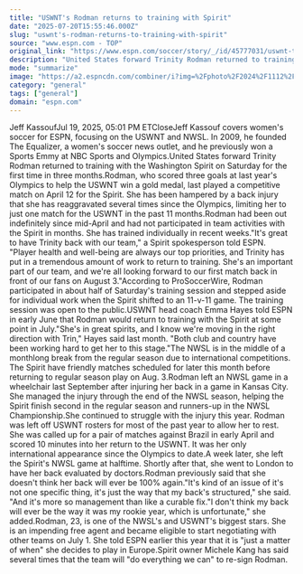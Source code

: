 ```yaml
---
title: "USWNT's Rodman returns to training with Spirit"
date: "2025-07-20T15:55:46.000Z"
slug: "uswnt's-rodman-returns-to-training-with-spirit"
source: "www.espn.com - TOP"
original_link: "https://www.espn.com/soccer/story/_/id/45777031/uswnt-trinity-rodman-returns-training-spirit"
description: "United States forward Trinity Rodman returned to training with the Washington Spirit on Saturday for the first time in three months."
mode: "summarize"
image: "https://a2.espncdn.com/combiner/i?img=%2Fphoto%2F2024%2F1112%2Fr1414004_1296x729_16%2D9.jpg"
category: "general"
tags: ["general"]
domain: "espn.com"
---
```

Jeff KassoufJul 19, 2025, 05:01 PM ETCloseJeff Kassouf covers women's soccer for ESPN, focusing on the USWNT and NWSL. In 2009, he founded The Equalizer, a women's soccer news outlet, and he previously won a Sports Emmy at NBC Sports and Olympics.United States forward Trinity Rodman returned to training with the Washington Spirit on Saturday for the first time in three months.Rodman, who scored three goals at last year's Olympics to help the USWNT win a gold medal, last played a competitive match on April 12 for the Spirit. She has been hampered by a back injury that she has reaggravated several times since the Olympics, limiting her to just one match for the USWNT in the past 11 months.Rodman had been out indefinitely since mid-April and had not participated in team activities with the Spirit in months. She has trained individually in recent weeks."It's great to have Trinity back with our team," a Spirit spokesperson told ESPN. "Player health and well-being are always our top priorities, and Trinity has put in a tremendous amount of work to return to training. She's an important part of our team, and we're all looking forward to our first match back in front of our fans on August 3."According to ProSoccerWire, Rodman participated in about half of Saturday's training session and stepped aside for individual work when the Spirit shifted to an 11-v-11 game. The training session was open to the public.USWNT head coach Emma Hayes told ESPN in early June that Rodman would return to training with the Spirit at some point in July."She's in great spirits, and I know we're moving in the right direction with Trin," Hayes said last month. "Both club and country have been working hard to get her to this stage."The NWSL is in the middle of a monthlong break from the regular season due to international competitions. The Spirit have friendly matches scheduled for later this month before returning to regular season play on Aug. 3.Rodman left an NWSL game in a wheelchair last September after injuring her back in a game in Kansas City. She managed the injury through the end of the NWSL season, helping the Spirit finish second in the regular season and runners-up in the NWSL Championship.She continued to struggle with the injury this year. Rodman was left off USWNT rosters for most of the past year to allow her to rest. She was called up for a pair of matches against Brazil in early April and scored 10 minutes into her return to the USWNT. It was her only international appearance since the Olympics to date.A week later, she left the Spirit's NWSL game at halftime. Shortly after that, she went to London to have her back evaluated by doctors.Rodman previously said that she doesn't think her back will ever be 100% again."It's kind of an issue of it's not one specific thing, it's just the way that my back's structured," she said. "And it's more so management than like a curable fix."I don't think my back will ever be the way it was my rookie year, which is unfortunate," she added.Rodman, 23, is one of the NWSL's and USWNT's biggest stars. She is an impending free agent and became eligible to start negotiating with other teams on July 1. She told ESPN earlier this year that it is "just a matter of when" she decides to play in Europe.Spirit owner Michele Kang has said several times that the team will "do everything we can" to re-sign Rodman.